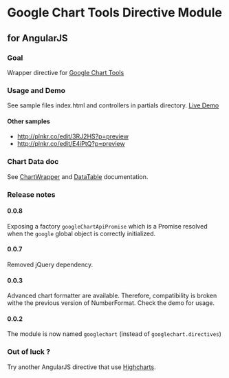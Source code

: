 Google Chart Tools Directive Module
============================
for AngularJS
-------------

### Goal

Wrapper directive for [Google Chart Tools](https://google-developers.appspot.com/chart/)

### Usage and Demo

See sample files index.html and controllers in partials directory. [Live Demo](http://bouil.github.io/angular-google-chart/)

#### Other samples

* http://plnkr.co/edit/3RJ2HS?p=preview
* http://plnkr.co/edit/E4iPtQ?p=preview

### Chart Data doc

See [ChartWrapper](https://google-developers.appspot.com/chart/interactive/docs/reference#chartwrapperobject) and [DataTable](https://google-developers.appspot.com/chart/interactive/docs/reference#DataTable) documentation.

### Release notes

#### 0.0.8

Exposing a factory `googleChartApiPromise` which is a Promise resolved when the `google` global object is correctly initialized.

#### 0.0.7

Removed jQuery dependency.

#### 0.0.3

Advanced chart formatter are available. Therefore, compatibility is broken withe the previous version of NumberFormat. Check the demo for usage.

#### 0.0.2

The module is now named `googlechart` (instead of `googlechart.directives`)

### Out of luck ?

Try another AngularJS directive that use [Highcharts](https://github.com/pablojim/highcharts-ng).